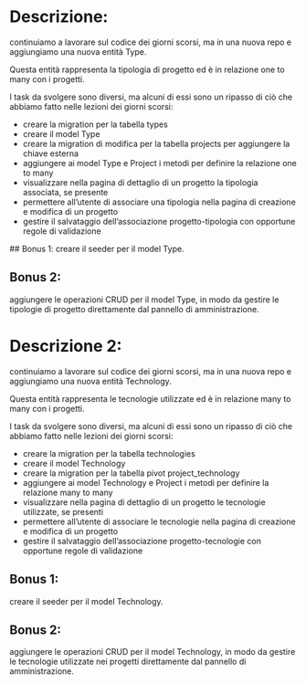 # Descrizione:

continuiamo a lavorare sul codice dei giorni scorsi, ma in una nuova repo e aggiungiamo una nuova entità Type.

Questa entità rappresenta la tipologia di progetto ed è in relazione one to many con i progetti.

I task da svolgere sono diversi, ma alcuni di essi sono un ripasso di ciò che abbiamo fatto nelle lezioni dei giorni scorsi:

- creare la migration per la tabella types
- creare il model Type
- creare la migration di modifica per la tabella projects per aggiungere la chiave esterna
- aggiungere ai model Type e Project i metodi per definire la relazione one to many
- visualizzare nella pagina di dettaglio di un progetto la tipologia associata, se presente
- permettere all’utente di associare una tipologia nella pagina di creazione e modifica di un progetto
- gestire il salvataggio dell’associazione progetto-tipologia con opportune regole di validazione

## Bonus 1:
creare il seeder per il model Type.

## Bonus 2:
aggiungere le operazioni CRUD per il model Type, in modo da gestire le tipologie di progetto direttamente dal pannello di amministrazione.

# Descrizione 2:

continuiamo a lavorare sul codice dei giorni scorsi, ma in una nuova repo e aggiungiamo una nuova entità Technology.

Questa entità rappresenta le tecnologie utilizzate ed è in relazione many to many con i progetti.

I task da svolgere sono diversi, ma alcuni di essi sono un ripasso di ciò che abbiamo fatto nelle lezioni dei giorni scorsi:
- creare la migration per la tabella technologies
- creare il model Technology
- creare la migration per la tabella pivot project_technology
- aggiungere ai model Technology e Project i metodi per definire la relazione many to many
- visualizzare nella pagina di dettaglio di un progetto le tecnologie utilizzate, se presenti
- permettere all’utente di associare le tecnologie nella pagina di creazione e modifica di un progetto
- gestire il salvataggio dell’associazione progetto-tecnologie con opportune regole di validazione

## Bonus 1:
creare il seeder per il model Technology.

## Bonus 2:
aggiungere le operazioni CRUD per il model Technology, in modo da gestire le tecnologie utilizzate nei progetti direttamente dal pannello di amministrazione.